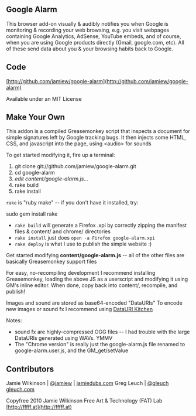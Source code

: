 Google Alarm
------------

This browser add-on visually & audibly notifies you when Google
is monitoring & recording your web browsing, e.g. you visit webpages
containing Google Analytics, AdSense, YouTube embeds, and of course,
when you are using Google products directly (Gmail, google.com, etc).
All of these send data about you & your browsing habits back to Google.

Code
----

[http://github.com/jamiew/google-alarm](http://github.com/jamiew/google-alarm)

Available under an MIT License

Make Your Own
-------------

This addon is a compiled Greasemonkey script that inspects a document
for simple signatures left by Google tracking bugs. It then injects
some HTML, CSS, and javascript into the page, using &lt;audio&gt; for sounds

To get started modifying it, fire up a terminal:

1. git clone git://github.com/jamiew/google-alarm.git
2. cd google-alarm
3. *edit content/google-alarm.js...*
4. rake build
5. rake install

`rake` is "ruby make" -- if you don't have it installed, try:

sudo gem install rake

* `rake build` will generate a Firefox .xpi by correctly zipping
  the manifest files & content/ and chrome/ directories
* `rake install` just does `open -a Firefox google-alarm.xpi`
* `rake deploy` is what I use to publish the simple website :)

Get started modifying **content/google-alarm.js** -- all of the other
files are basically Greasemonkey support files

For easy, no-recompiling development I recommend installing Greasemonkey,
loading the above JS as a userscript and modifying it using GM's
inline editor. When done, copy back into content/, recompile, and publish!

Images and sound are stored as base64-encoded "DataURIs"
To encode new images or sound fx I recommend using [DataURI Kitchen](http://software.hixie.ch/utilities/cgi/data/data)

Notes:

* sound fx are highly-compressed OGG files -- I had trouble
  with the large DataURIs generated using WAVs. YMMV
* The "Chrome version" is really just the google-alarm.js file
  renamed to google-alarm.user.js, and the GM_get/setValue



Contributors
-----

Jamie Wilkinson | [@jamiew](http://twitter.com/jamiew) | [jamiedubs.com](http://jamiedubs.com)
Greg Leuch | [@gleuch](http://twitter.com/gleuch) [gleuch.com](http://gleuch.com)


Copyfree 2010 Jamie Wilkinson
Free Art & Technology (FAT) Lab
[http://fffff.at](http://fffff.at)
